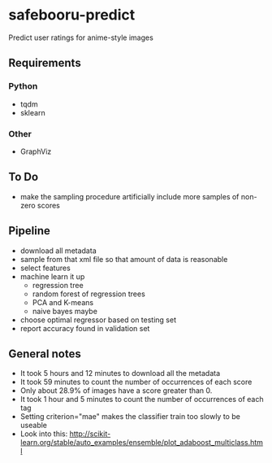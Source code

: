 # safebooru-predict
Predict user ratings for anime-style images

## Requirements

### Python
- tqdm
- sklearn

### Other
- GraphViz

## To Do
- make the sampling procedure artificially include more samples of non-zero scores


## Pipeline
- download all metadata
- sample from that xml file so that amount of data is reasonable
- select features
- machine learn it up
  - regression tree
  - random forest of regression trees
  - PCA and K-means
  - naive bayes maybe
- choose optimal regressor based on testing set
- report accuracy found in validation set

## General notes
- It took 5 hours and 12 minutes to download all the metadata
- It took 59 minutes to count the number of occurrences of each score
- Only about 28.9% of images have a score greater than 0.
- It took 1 hour and 5 minutes to count the number of occurrences of each tag
- Setting criterion="mae" makes the classifier train too slowly to be useable
- Look into this: http://scikit-learn.org/stable/auto_examples/ensemble/plot_adaboost_multiclass.html
